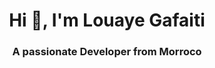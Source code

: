 <h1 align="center">Hi 👋, I'm Louaye Gafaiti</h1>
<h3 align="center">A passionate  Developer from Morroco</h3>
